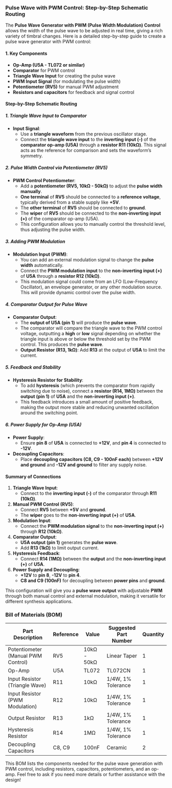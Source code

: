 ### **Pulse Wave with PWM Control: Step-by-Step Schematic Routing**

The **Pulse Wave Generator with PWM (Pulse Width Modulation) Control** allows the width of the pulse wave to be adjusted in real time, giving a rich variety of timbral changes. Here is a detailed step-by-step guide to create a pulse wave generator with PWM control:

#### **1. Key Components**
- **Op-Amp (U5A - TL072 or similar)**
- **Comparator** for PWM control
- **Triangle Wave Input** for creating the pulse wave
- **PWM Input Signal** (for modulating the pulse width)
- **Potentiometer (RV5)** for manual PWM adjustment
- **Resistors and capacitors** for feedback and signal control

#### **Step-by-Step Schematic Routing**

##### **1. Triangle Wave Input to Comparator**
- **Input Signal**:
  - Use a **triangle waveform** from the previous oscillator stage.
  - Connect the **triangle wave input** to the **inverting input (-)** of the **comparator op-amp (U5A)** through a **resistor R11 (10kΩ)**. This signal acts as the reference for comparison and sets the waveform’s symmetry.

##### **2. Pulse Width Control via Potentiometer (RV5)**
- **PWM Control Potentiometer**:
  - Add a **potentiometer (RV5, 10kΩ - 50kΩ)** to adjust the **pulse width manually**.
  - **One terminal** of **RV5** should be connected to a **reference voltage**, typically derived from a stable supply like **+5V**.
  - The **other terminal** of **RV5** should be connected to **ground**.
  - The **wiper** of **RV5** should be connected to the **non-inverting input (+)** of the comparator op-amp (U5A).
  - This configuration allows you to manually control the threshold level, thus adjusting the pulse width.

##### **3. Adding PWM Modulation**
- **Modulation Input (PWM)**:
  - You can add an external modulation signal to change the **pulse width** automatically.
  - Connect the **PWM modulation input** to the **non-inverting input (+)** of **U5A** through a **resistor R12 (10kΩ)**.
  - This modulation signal could come from an LFO (Low-Frequency Oscillator), an envelope generator, or any other modulation source. This will provide dynamic control over the pulse width.

##### **4. Comparator Output for Pulse Wave**
- **Comparator Output**:
  - The **output of U5A (pin 1)** will produce the **pulse wave**.
  - The comparator will compare the triangle wave to the PWM control voltage, outputting a **high** or **low** signal depending on whether the triangle input is above or below the threshold set by the PWM control. This produces the **pulse wave**.
  - **Output Resistor (R13, 1kΩ)**: Add **R13** at the output of **U5A** to limit the current.

##### **5. Feedback and Stability**
- **Hysteresis Resistor for Stability**:
  - To add **hysteresis** (which prevents the comparator from rapidly switching due to noise), connect a **resistor (R14, 1MΩ)** between the **output (pin 1)** of **U5A** and the **non-inverting input (+)**.
  - This feedback introduces a small amount of positive feedback, making the output more stable and reducing unwanted oscillation around the switching point.

##### **6. Power Supply for Op-Amp (U5A)**
- **Power Supply**:
  - Ensure **pin 8** of **U5A** is connected to **+12V**, and **pin 4** is connected to **-12V**.
- **Decoupling Capacitors**:
  - Place **decoupling capacitors (C8, C9 - 100nF each)** between **+12V and ground** and **-12V and ground** to filter any supply noise.

#### **Summary of Connections**
1. **Triangle Wave Input**:
   - Connect to the **inverting input (-)** of the comparator through **R11 (10kΩ)**.
2. **Manual PWM Control (RV5)**:
   - Connect **RV5** between **+5V** and **ground**.
   - The **wiper** goes to the **non-inverting input (+)** of **U5A**.
3. **Modulation Input**:
   - Connect the **PWM modulation signal** to the **non-inverting input (+)** through **R12 (10kΩ)**.
4. **Comparator Output**:
   - **U5A output (pin 1)** generates the **pulse wave**.
   - Add **R13 (1kΩ)** to limit output current.
5. **Hysteresis Feedback**:
   - Connect **R14 (1MΩ)** between the **output** and the **non-inverting input (+)** of **U5A**.
6. **Power Supply and Decoupling**:
   - **+12V** to **pin 8**, **-12V** to **pin 4**.
   - **C8 and C9 (100nF)** for decoupling between **power pins** and **ground**.

This configuration will give you a **pulse wave output** with adjustable **PWM** through both manual control and external modulation, making it versatile for different synthesis applications.

### **Bill of Materials (BOM)**

| Part Description                     | Reference | Value         | Suggested Part Number | Quantity |
|--------------------------------------|-----------|---------------|-----------------------|----------|
| Potentiometer (Manual PWM Control)   | RV5       | 10kΩ - 50kΩ  | Linear Taper          | 1        |
| Op-Amp                               | U5A       | TL072         | TL072CN               | 1        |
| Input Resistor (Triangle Wave)       | R11       | 10kΩ          | 1/4W, 1% Tolerance    | 1        |
| Input Resistor (PWM Modulation)      | R12       | 10kΩ          | 1/4W, 1% Tolerance    | 1        |
| Output Resistor                      | R13       | 1kΩ           | 1/4W, 1% Tolerance    | 1        |
| Hysteresis Resistor                  | R14       | 1MΩ           | 1/4W, 1% Tolerance    | 1        |
| Decoupling Capacitors                | C8, C9    | 100nF         | Ceramic               | 2        |

This BOM lists the components needed for the pulse wave generation with PWM control, including resistors, capacitors, potentiometers, and an op-amp. Feel free to ask if you need more details or further assistance with the design!

